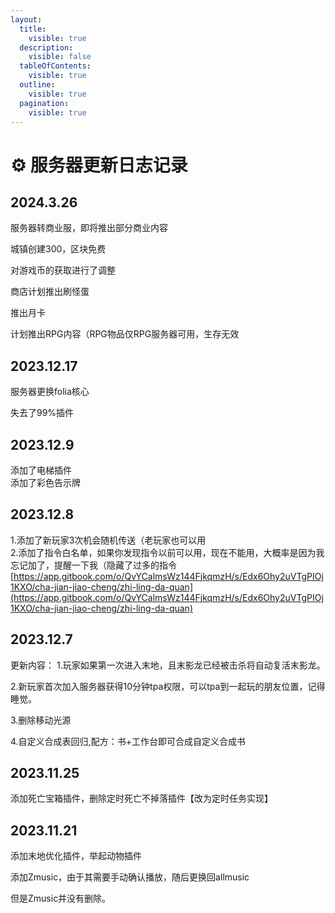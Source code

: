 ```yaml
---
layout:
  title:
    visible: true
  description:
    visible: false
  tableOfContents:
    visible: true
  outline:
    visible: true
  pagination:
    visible: true
---
```


# ⚙️ 服务器更新日志记录

## 2024.3.26

服务器转商业服，即将推出部分商业内容

城镇创建300，区块免费

对游戏币的获取进行了调整

商店计划推出刷怪蛋

推出月卡

计划推出RPG内容（RPG物品仅RPG服务器可用，生存无效

## 2023.12.17

服务器更换folia核心

失去了99%插件

## 2023.12.9

添加了电梯插件\
添加了彩色告示牌

## 2023.12.8

1.添加了新玩家3次机会随机传送（老玩家也可以用\
2.添加了指令白名单，如果你发现指令以前可以用，现在不能用，大概率是因为我忘记加了，提醒一下我（隐藏了过多的指令\
[https://app.gitbook.com/o/QvYCalmsWz144FjkqmzH/s/Edx6Ohy2uVTgPIOj1KXO/cha-jian-jiao-cheng/zhi-ling-da-quan](https://app.gitbook.com/o/QvYCalmsWz144FjkqmzH/s/Edx6Ohy2uVTgPIOj1KXO/cha-jian-jiao-cheng/zhi-ling-da-quan)

## 2023.12.7

更新内容： 1.玩家如果第一次进入末地，且末影龙已经被击杀将自动复活末影龙。

&#x20;2.新玩家首次加入服务器获得10分钟tpa权限，可以tpa到一起玩的朋友位置，记得睡觉。&#x20;

3.删除移动光源

&#x20;4.自定义合成表回归,配方：书+工作台即可合成自定义合成书

## 2023.11.25

添加死亡宝箱插件，删除定时死亡不掉落插件【改为定时任务实现】

## 2023.11.21

添加末地优化插件，举起动物插件

添加Zmusic，由于其需要手动确认播放，随后更换回allmusic

但是Zmusic并没有删除。
